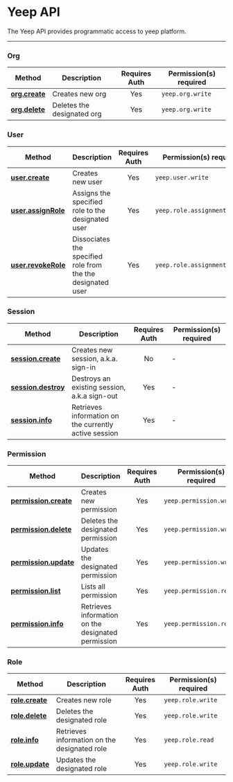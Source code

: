 # Yeep API

The Yeep API provides programmatic access to yeep platform.

***

### Org

| Method | Description | Requires Auth | Permission(s) required |
| ------ | ----------- | :-----------: | ---------------------- |
| **[org.create](methods/org.create.md)** | Creates new org | Yes | `yeep.org.write` |
| **[org.delete](methods/org.delete.md)** | Deletes the designated org | Yes | `yeep.org.write` |

### User

| Method | Description | Requires Auth | Permission(s) required |
| ------ | ----------- | :-----------: | ---------------------- |
| **[user.create](methods/user.create.md)** | Creates new user | Yes | `yeep.user.write` |
| **[user.assignRole](methods/user.assignRole.md)** | Assigns the specified role to the designated user | Yes | `yeep.role.assignment.write` |
| **[user.revokeRole](methods/user.revokeRole.md)** | Dissociates the specified role from the the designated user | Yes | `yeep.role.assignment.write` |

### Session

| Method | Description | Requires Auth | Permission(s) required |
| ------ | ----------- | :-----------: | ---------------------- |
| **[session.create](methods/session.create.md)** | Creates new session, a.k.a. sign-in | No | - |
| **[session.destroy](methods/session.destroy.md)** | Destroys an existing session, a.k.a sign-out | Yes | - |
| **[session.info](methods/session.info.md)** | Retrieves information on the currently active session | Yes | - |

### Permission

| Method | Description | Requires Auth | Permission(s) required |
| ------ | ----------- | :-----------: | ---------------------- |
| **[permission.create](methods/permission.create.md)** | Creates new permission | Yes |  `yeep.permission.write` |
| **[permission.delete](methods/permission.delete.md)** | Deletes the designated permission | Yes | `yeep.permission.write` |
| **[permission.update](methods/permission.update.md)** | Updates the designated permission | Yes | `yeep.permission.write` |
| **[permission.list](methods/permission.list.md)** | Lists all permission | Yes | `yeep.permission.read` |
| **[permission.info](methods/permission.info.md)** | Retrieves information on the designated permission | Yes | `yeep.permission.read` |

### Role

| Method | Description | Requires Auth | Permission(s) required |
| ------ | ----------- | :-----------: | ---------------------- |
| **[role.create](methods/role.create.md)** | Creates new role | Yes | `yeep.role.write` |
| **[role.delete](methods/role.delete.md)** | Deletes the designated role | Yes | `yeep.role.write` |
| **[role.info](methods/role.info.md)** | Retrieves information on the designated role | Yes | `yeep.role.read` |
| **[role.update](methods/role.update.md)** | Updates the designated role | Yes | `yeep.role.write` |
